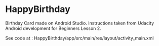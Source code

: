 # HappyBirthday
Birthday Card made on Android Studio. 
Instructions taken from Udacity Android development for Beginners Lesson 2.

See code at : HappyBirthday/app/src/main/res/layout/activity_main.xml
